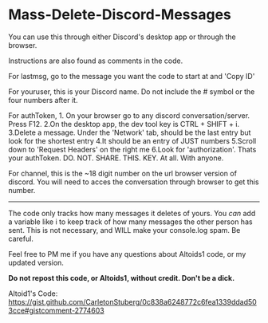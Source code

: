 # Mass-Delete-Discord-Messages

You can use this through either Discord's desktop app or through the browser.

Instructions are also found as comments in the code.

For lastmsg, go to the message you want the code to start at and 'Copy ID'

For youruser, this is your Discord name. Do not include the # symbol or the four numbers after it.

For authToken, 1. On your browser go to any discord conversation/server. Press F12.
   2.On the desktop app, the dev tool key is CTRL + SHIFT + i.
   3.Delete a message. Under the 'Network' tab, should be the last entry but look for the shortest entry
   4.It should be an entry of JUST numbers
   5.Scroll down to 'Request Headers' on the right me
   6.Look for 'authorization'. Thats your authToken. DO. NOT. SHARE. THIS. KEY. At all. With anyone.

For channel, this is the ~18 digit number on the url browser version of discord. You will need to acces
  the conversation through browser to get this number.
  
-------------------
  
The code only tracks how many messages it deletes of yours. You *can* add a variable like i to keep
  track of how many messages the other person has sent. This is not necessary, and WILL make
  your console.log spam. Be careful.
    
Feel free to PM me if you have any questions about Altoids1 code, or my updated version.

**Do not repost this code, or Altoids1, without credit. Don't be a dick.**

Altoid1's Code:
https://gist.github.com/CarletonStuberg/0c838a6248772c6fea1339ddad503cce#gistcomment-2774603
